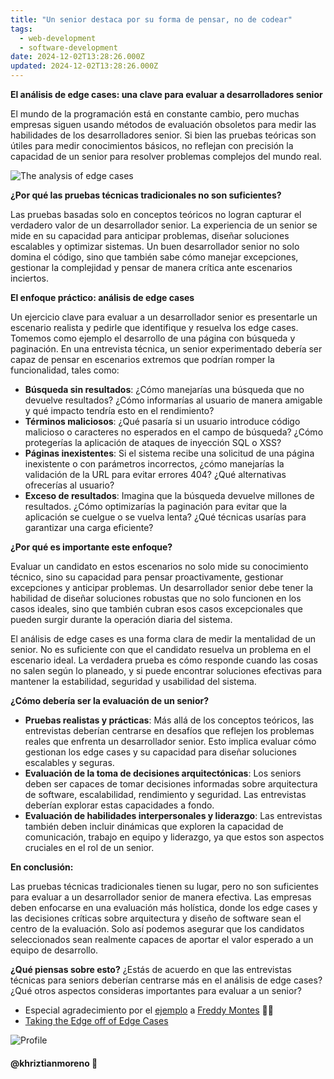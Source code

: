 ```yaml
---
title: "Un senior destaca por su forma de pensar, no de codear"
tags:
  - web-development
  - software-development
date: 2024-12-02T13:28:26.000Z
updated: 2024-12-02T13:28:26.000Z
---
```


**El análisis de edge cases: una clave para evaluar a desarrolladores senior**

El mundo de la programación está en constante cambio, pero muchas empresas siguen usando métodos de evaluación obsoletos para medir las habilidades de los desarrolladores senior. Si bien las pruebas teóricas son útiles para medir conocimientos básicos, no reflejan con precisión la capacidad de un senior para resolver problemas complejos del mundo real.

![The analysis of edge cases](/posts/edge-cases.webp)

**¿Por qué las pruebas técnicas tradicionales no son suficientes?**

Las pruebas basadas solo en conceptos teóricos no logran capturar el verdadero valor de un desarrollador senior. La experiencia de un senior se mide en su capacidad para anticipar problemas, diseñar soluciones escalables y optimizar sistemas. Un buen desarrollador senior no solo domina el código, sino que también sabe cómo manejar excepciones, gestionar la complejidad y pensar de manera crítica ante escenarios inciertos.

**El enfoque práctico: análisis de edge cases**

Un ejercicio clave para evaluar a un desarrollador senior es presentarle un escenario realista y pedirle que identifique y resuelva los edge cases. Tomemos como ejemplo el desarrollo de una página con búsqueda y paginación. En una entrevista técnica, un senior experimentado debería ser capaz de pensar en escenarios extremos que podrían romper la funcionalidad, tales como:

- **Búsqueda sin resultados**: ¿Cómo manejarías una búsqueda que no devuelve resultados? ¿Cómo informarías al usuario de manera amigable y qué impacto tendría esto en el rendimiento?
- **Términos maliciosos**: ¿Qué pasaría si un usuario introduce código malicioso o caracteres no esperados en el campo de búsqueda? ¿Cómo protegerías la aplicación de ataques de inyección SQL o XSS?
- **Páginas inexistentes**: Si el sistema recibe una solicitud de una página inexistente o con parámetros incorrectos, ¿cómo manejarías la validación de la URL para evitar errores 404? ¿Qué alternativas ofrecerías al usuario?
- **Exceso de resultados**: Imagina que la búsqueda devuelve millones de resultados. ¿Cómo optimizarías la paginación para evitar que la aplicación se cuelgue o se vuelva lenta? ¿Qué técnicas usarías para garantizar una carga eficiente?

**¿Por qué es importante este enfoque?**

Evaluar un candidato en estos escenarios no solo mide su conocimiento técnico, sino su capacidad para pensar proactivamente, gestionar excepciones y anticipar problemas. Un desarrollador senior debe tener la habilidad de diseñar soluciones robustas que no solo funcionen en los casos ideales, sino que también cubran esos casos excepcionales que pueden surgir durante la operación diaria del sistema.

El análisis de edge cases es una forma clara de medir la mentalidad de un senior. No es suficiente con que el candidato resuelva un problema en el escenario ideal. La verdadera prueba es cómo responde cuando las cosas no salen según lo planeado, y si puede encontrar soluciones efectivas para mantener la estabilidad, seguridad y usabilidad del sistema.

**¿Cómo debería ser la evaluación de un senior?**

- **Pruebas realistas y prácticas**: Más allá de los conceptos teóricos, las entrevistas deberían centrarse en desafíos que reflejen los problemas reales que enfrenta un desarrollador senior. Esto implica evaluar cómo gestionan los edge cases y su capacidad para diseñar soluciones escalables y seguras.
- **Evaluación de la toma de decisiones arquitectónicas**: Los seniors deben ser capaces de tomar decisiones informadas sobre arquitectura de software, escalabilidad, rendimiento y seguridad. Las entrevistas deberían explorar estas capacidades a fondo.
- **Evaluación de habilidades interpersonales y liderazgo**: Las entrevistas también deben incluir dinámicas que exploren la capacidad de comunicación, trabajo en equipo y liderazgo, ya que estos son aspectos cruciales en el rol de un senior.

**En conclusión:**

Las pruebas técnicas tradicionales tienen su lugar, pero no son suficientes para evaluar a un desarrollador senior de manera efectiva. Las empresas deben enfocarse en una evaluación más holística, donde los edge cases y las decisiones críticas sobre arquitectura y diseño de software sean el centro de la evaluación. Solo así podemos asegurar que los candidatos seleccionados sean realmente capaces de aportar el valor esperado a un equipo de desarrollo.

**¿Qué piensas sobre esto?** ¿Estás de acuerdo en que las entrevistas técnicas para seniors deberían centrarse más en el análisis de edge cases? ¿Qué otros aspectos consideras importantes para evaluar a un senior?

- Especial agradecimiento por el [ejemplo](https://x.com/fmontes/status/1863583811130343597) a [Freddy Montes](https://x.com/fmontes) 🙏🏻
- [Taking the Edge off of Edge Cases](https://medium.com/swlh/taking-the-edge-off-of-edge-cases-7b3008d83a57)

![Profile](https://res.cloudinary.com/khriztianmoreno/image/upload/c_scale,w_148/v1591324337/KM-brand/stickers/sticker-3_2x.png)

#### @khriztianmoreno 🚀
